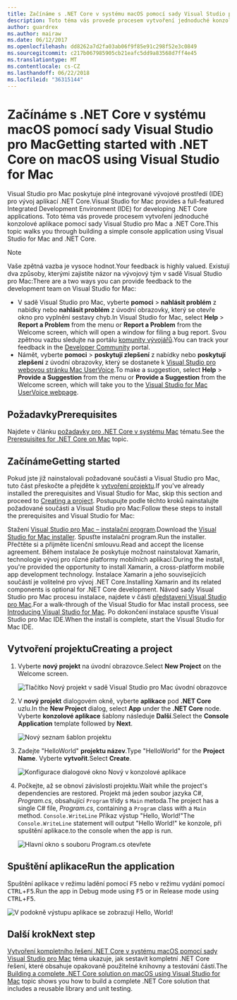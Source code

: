 ```yaml
---
title: Začínáme s .NET Core v systému macOS pomocí sady Visual Studio pro Mac
description: Toto téma vás provede procesem vytvoření jednoduché konzolové aplikace pomocí sady Visual Studio pro Mac a .NET Core.
author: guardrex
ms.author: mairaw
ms.date: 06/12/2017
ms.openlocfilehash: dd8262a7d2fa03ab06f9f85e91c298f52e3c0849
ms.sourcegitcommit: c217b067985905cb21eafc5dd9a83568d7ff4e45
ms.translationtype: MT
ms.contentlocale: cs-CZ
ms.lasthandoff: 06/22/2018
ms.locfileid: "36315144"
---
```

# <a name="getting-started-with-net-core-on-macos-using-visual-studio-for-mac"></a><span data-ttu-id="48e00-103">Začínáme s .NET Core v systému macOS pomocí sady Visual Studio pro Mac</span><span class="sxs-lookup"><span data-stu-id="48e00-103">Getting started with .NET Core on macOS using Visual Studio for Mac</span></span>

<span data-ttu-id="48e00-104">Visual Studio pro Mac poskytuje plné integrované vývojové prostředí (IDE) pro vývoj aplikací .NET Core.</span><span class="sxs-lookup"><span data-stu-id="48e00-104">Visual Studio for Mac provides a full-featured Integrated Development Environment (IDE) for developing .NET Core applications.</span></span> <span data-ttu-id="48e00-105">Toto téma vás provede procesem vytvoření jednoduché konzolové aplikace pomocí sady Visual Studio pro Mac a .NET Core.</span><span class="sxs-lookup"><span data-stu-id="48e00-105">This topic walks you through building a simple console application using Visual Studio for Mac and .NET Core.</span></span>

> [!NOTE]
> <span data-ttu-id="48e00-106">Vaše zpětná vazba je vysoce hodnot.</span><span class="sxs-lookup"><span data-stu-id="48e00-106">Your feedback is highly valued.</span></span> <span data-ttu-id="48e00-107">Existují dva způsoby, kterými zajistíte názor na vývojový tým v sadě Visual Studio pro Mac:</span><span class="sxs-lookup"><span data-stu-id="48e00-107">There are a two ways you can provide feedback to the development team on Visual Studio for Mac:</span></span>
> * <span data-ttu-id="48e00-108">V sadě Visual Studio pro Mac, vyberte **pomoci** > **nahlásit problém** z nabídky nebo **nahlásit problém** z úvodní obrazovky, který se otevře okno pro vyplnění sestavy chyb.</span><span class="sxs-lookup"><span data-stu-id="48e00-108">In Visual Studio for Mac, select **Help** > **Report a Problem** from the menu or **Report a Problem** from the Welcome screen, which will open a window for filing a bug report.</span></span> <span data-ttu-id="48e00-109">Svou zpětnou vazbu sledujte na portálu [komunity vývojářů](https://developercommunity.visualstudio.com/spaces/8/index.html).</span><span class="sxs-lookup"><span data-stu-id="48e00-109">You can track your feedback in the [Developer Community](https://developercommunity.visualstudio.com/spaces/8/index.html) portal.</span></span>
> * <span data-ttu-id="48e00-110">Námět, vyberte **pomoci** > **poskytují zlepšení** z nabídky nebo **poskytují zlepšení** z úvodní obrazovky, který se dostanete k [Visual Studio pro webovou stránku Mac UserVoice](https://visualstudio.uservoice.com/forums/563332-visual-studio-for-mac).</span><span class="sxs-lookup"><span data-stu-id="48e00-110">To make a suggestion, select **Help** > **Provide a Suggestion** from the menu or **Provide a Suggestion** from the Welcome screen, which will take you to the [Visual Studio for Mac UserVoice webpage](https://visualstudio.uservoice.com/forums/563332-visual-studio-for-mac).</span></span>

## <a name="prerequisites"></a><span data-ttu-id="48e00-111">Požadavky</span><span class="sxs-lookup"><span data-stu-id="48e00-111">Prerequisites</span></span>

<span data-ttu-id="48e00-112">Najdete v článku [požadavky pro .NET Core v systému Mac](../../core/macos-prerequisites.md) tématu.</span><span class="sxs-lookup"><span data-stu-id="48e00-112">See the [Prerequisites for .NET Core on Mac](../../core/macos-prerequisites.md) topic.</span></span>

## <a name="getting-started"></a><span data-ttu-id="48e00-113">Začínáme</span><span class="sxs-lookup"><span data-stu-id="48e00-113">Getting started</span></span>

<span data-ttu-id="48e00-114">Pokud jste již nainstalovali požadované součásti a Visual Studio pro Mac, tuto část přeskočte a přejděte k [vytvoření projektu](#creating-a-project).</span><span class="sxs-lookup"><span data-stu-id="48e00-114">If you've already installed the prerequisites and Visual Studio for Mac, skip this section and proceed to [Creating a project](#creating-a-project).</span></span> <span data-ttu-id="48e00-115">Postupujte podle těchto kroků nainstalujte požadované součásti a Visual Studio pro Mac:</span><span class="sxs-lookup"><span data-stu-id="48e00-115">Follow these steps to install the prerequisites and Visual Studio for Mac:</span></span>

<span data-ttu-id="48e00-116">Stažení [Visual Studio pro Mac – instalační program](https://visualstudio.microsoft.com/vs/visual-studio-mac/).</span><span class="sxs-lookup"><span data-stu-id="48e00-116">Download the [Visual Studio for Mac installer](https://visualstudio.microsoft.com/vs/visual-studio-mac/).</span></span> <span data-ttu-id="48e00-117">Spusťte instalační program.</span><span class="sxs-lookup"><span data-stu-id="48e00-117">Run the installer.</span></span> <span data-ttu-id="48e00-118">Přečtěte si a přijměte licenční smlouvu.</span><span class="sxs-lookup"><span data-stu-id="48e00-118">Read and accept the license agreement.</span></span> <span data-ttu-id="48e00-119">Během instalace že poskytuje možnost nainstalovat Xamarin, technologie vývoj pro různé platformy mobilních aplikací.</span><span class="sxs-lookup"><span data-stu-id="48e00-119">During the install, you're provided the opportunity to install Xamarin, a cross-platform mobile app development technology.</span></span> <span data-ttu-id="48e00-120">Instalace Xamarin a jeho souvisejících součástí je volitelné pro vývoj .NET Core.</span><span class="sxs-lookup"><span data-stu-id="48e00-120">Installing Xamarin and its related components is optional for .NET Core development.</span></span> <span data-ttu-id="48e00-121">Návod sady Visual Studio pro Mac procesu instalace, najdete v části [představení Visual Studio pro Mac](https://developer.xamarin.com/guides/cross-platform/visual-studio-mac/).</span><span class="sxs-lookup"><span data-stu-id="48e00-121">For a walk-through of the Visual Studio for Mac install process, see [Introducing Visual Studio for Mac](https://developer.xamarin.com/guides/cross-platform/visual-studio-mac/).</span></span> <span data-ttu-id="48e00-122">Po dokončení instalace spusťte Visual Studio pro Mac IDE.</span><span class="sxs-lookup"><span data-stu-id="48e00-122">When the install is complete, start the Visual Studio for Mac IDE.</span></span>

## <a name="creating-a-project"></a><span data-ttu-id="48e00-123">Vytvoření projektu</span><span class="sxs-lookup"><span data-stu-id="48e00-123">Creating a project</span></span>

1. <span data-ttu-id="48e00-124">Vyberte **nový projekt** na úvodní obrazovce.</span><span class="sxs-lookup"><span data-stu-id="48e00-124">Select **New Project** on the Welcome screen.</span></span>

   ![Tlačítko Nový projekt v sadě Visual Studio pro Mac úvodní obrazovce](./media/using-on-mac-vs/vsmac1.png)

1. <span data-ttu-id="48e00-126">V **nový projekt** dialogovém okně, vyberte **aplikace** pod **.NET Core** uzlu.</span><span class="sxs-lookup"><span data-stu-id="48e00-126">In the **New Project** dialog, select **App** under the **.NET Core** node.</span></span> <span data-ttu-id="48e00-127">Vyberte **konzolové aplikace** šablony následuje **Další**.</span><span class="sxs-lookup"><span data-stu-id="48e00-127">Select the **Console Application** template followed by **Next**.</span></span>

   ![Nový seznam šablon projektu](./media/using-on-mac-vs/vsmac2.png)

1. <span data-ttu-id="48e00-129">Zadejte "HelloWorld" **projektu název**.</span><span class="sxs-lookup"><span data-stu-id="48e00-129">Type "HelloWorld" for the **Project Name**.</span></span> <span data-ttu-id="48e00-130">Vyberte **vytvořit**.</span><span class="sxs-lookup"><span data-stu-id="48e00-130">Select **Create**.</span></span>

   ![Konfigurace dialogové okno Nový v konzolové aplikace](./media/using-on-mac-vs/vsmac3.png)

1. <span data-ttu-id="48e00-132">Počkejte, až se obnoví závislosti projektu.</span><span class="sxs-lookup"><span data-stu-id="48e00-132">Wait while the project's dependencies are restored.</span></span> <span data-ttu-id="48e00-133">Projekt má jeden soubor jazyka C#, *Program.cs*, obsahující `Program` třídy s `Main` metoda.</span><span class="sxs-lookup"><span data-stu-id="48e00-133">The project has a single C# file, *Program.cs*, containing a `Program` class with a `Main` method.</span></span> <span data-ttu-id="48e00-134">`Console.WriteLine` Příkaz výstup "Hello, World!"</span><span class="sxs-lookup"><span data-stu-id="48e00-134">The `Console.WriteLine` statement will output "Hello World!"</span></span> <span data-ttu-id="48e00-135">ke konzole, při spuštění aplikace.</span><span class="sxs-lookup"><span data-stu-id="48e00-135">to the console when the app is run.</span></span>

   ![Hlavní okno s souboru Program.cs otevřete](./media/using-on-mac-vs/vsmac4.png)

## <a name="run-the-application"></a><span data-ttu-id="48e00-137">Spuštění aplikace</span><span class="sxs-lookup"><span data-stu-id="48e00-137">Run the application</span></span>

<span data-ttu-id="48e00-138">Spuštění aplikace v režimu ladění pomocí <kbd>F5</kbd> nebo v režimu vydání pomocí <kbd>CTRL</kbd>+<kbd>F5</kbd>.</span><span class="sxs-lookup"><span data-stu-id="48e00-138">Run the app in Debug mode using <kbd>F5</kbd> or in Release mode using <kbd>CTRL</kbd>+<kbd>F5</kbd>.</span></span>

![V podokně výstupu aplikace se zobrazují Hello, World!](./media/using-on-mac-vs/vsmac5.png)

## <a name="next-step"></a><span data-ttu-id="48e00-140">Další krok</span><span class="sxs-lookup"><span data-stu-id="48e00-140">Next step</span></span>

<span data-ttu-id="48e00-141">[Vytvoření kompletního řešení .NET Core v systému macOS pomocí sady Visual Studio pro Mac](using-on-mac-vs-full-solution.md) téma ukazuje, jak sestavit kompletní .NET Core řešení, které obsahuje opakovaně použitelné knihovny a testování částí.</span><span class="sxs-lookup"><span data-stu-id="48e00-141">The [Building a complete .NET Core solution on macOS using Visual Studio for Mac](using-on-mac-vs-full-solution.md) topic shows you how to build a complete .NET Core solution that includes a reusable library and unit testing.</span></span>
